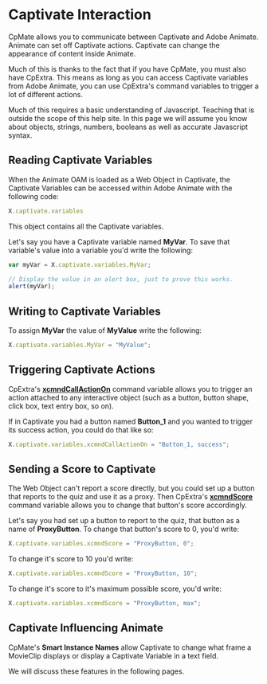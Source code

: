 # Captivate Interaction
CpMate allows you to communicate between Captivate and Adobe Animate. Animate can set off Captivate actions. Captivate can change the appearance of content inside Animate.

Much of this is thanks to the fact that if you have CpMate, you must also have CpExtra. This means as long as you can access Captivate variables from Adobe Animate, you can use CpExtra's command variables to trigger a lot of different actions.

Much of this requires a basic understanding of Javascript. Teaching that is outside the scope of this help site. In this page we will assume you know about objects, strings, numbers, booleans as well as accurate Javascript syntax.

## Reading Captivate Variables
When the Animate OAM is loaded as a Web Object in Captivate, the Captivate Variables can be accessed within Adobe Animate with the following code:

``` js
X.captivate.variables
```

This object contains all the Captivate variables. 

Let's say you have a Captivate variable named **MyVar**. To save that variable's value into a variable you'd write the following:

``` js
var myVar = X.captivate.variables.MyVar;

// Display the value in an alert box, just to prove this works.
alert(myVar);
```

## Writing to Captivate Variables
To assign **MyVar** the value of **MyValue** write the following:

``` js
X.captivate.variables.MyVar = "MyValue";
```

## Triggering Captivate Actions
CpExtra's [**xcmndCallActionOn**](https://widgetking.github.io/cpextra/features/event-listeners.html#triggering-one-action-from-another) command variable allows you to trigger an action attached to any interactive object (such as a button, button shape, click box, text entry box, so on).

If in Captivate you had a button named **Button_1** and you wanted to trigger its success action, you could do that like so:

``` js
X.captivate.variables.xcmndCallActionOn = "Button_1, success";
```

## Sending a Score to Captivate
The Web Object can't report a score directly, but you could set up a button that reports to the quiz and use it as a proxy. Then CpExtra's [**xcmndScore**](https://widgetking.github.io/cpextra/variables/command.html#xcmndscore) command variable allows you to change that button's score accordingly.

Let's say you had set up a button to report to the quiz, that button as a name of **ProxyButton**. To change that button's score to 0, you'd write:

``` js
X.captivate.variables.xcmndScore = "ProxyButton, 0";
```

To change it's score to 10 you'd write: 

``` js
X.captivate.variables.xcmndScore = "ProxyButton, 10";
```

To change it's score to it's maximum possible score, you'd write:

``` js
X.captivate.variables.xcmndScore = "ProxyButton, max";
```

## Captivate Influencing Animate
CpMate's **Smart Instance Names** allow Captivate to change what frame a MovieClip displays or display a Captivate Variable in a text field.

We will discuss these features in the following pages.
